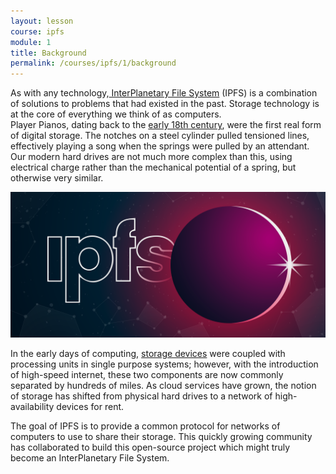 ```yaml
---
layout: lesson
course: ipfs
module: 1
title: Background
permalink: /courses/ipfs/1/background
---
```



<span><span class="openingParagraph">
As with any technology,<a href="https://ipfs.io/"> InterPlanetary File System</a> (IPFS) is a combination of solutions to problems that had existed in the past. Storage technology is at the core of everything we think of as computers.</span>
<br>
Player Pianos, dating back to the <a href="https://en.wikipedia.org/wiki/Player_piano" rel="noopener">early 18th century</a>, were the first real form of digital storage. The notches on a steel cylinder pulled tensioned lines, effectively playing a song when the springs were pulled by an attendant. Our modern hard drives are not much more complex than this, using electrical charge rather than the mechanical potential of a spring, but otherwise very similar.

<img src="/assets/img/courses/ipfs/IFPS-01.png" />

In the early days of computing, <a href="https://en.wikipedia.org/wiki/Data_storage">storage devices</a> were coupled with processing units in single purpose systems; however, with the introduction of high-speed internet, these two components are now commonly separated by hundreds of miles. As cloud services have grown, the notion of storage has shifted from physical hard drives to a network of high-availability devices for rent.

The goal of IPFS is to provide a common protocol for networks of computers to use to share their storage. This quickly growing community has collaborated to build this open-source project which might truly become an InterPlanetary File System.
